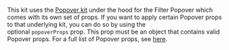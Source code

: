 This kit uses the [Popover kit](https://playbook.powerapp.cloud/kits/popover/react) under the hood for the Filter Popover which comes with its own set of props. If you want to apply certain Popover props to that underlying kit, you can do so by using the optional `popoverProps` prop. This prop must be an object that contains valid Popover props. For a full list of Popover props, see [here](https://playbook.powerapp.cloud/kits/popover/react).